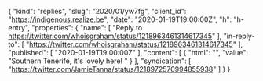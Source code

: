 {
  "kind": "replies",
  "slug": "2020/01/yw7fg",
  "client_id": "https://indigenous.realize.be",
  "date": "2020-01-19T19:00:00Z",
  "h": "h-entry",
  "properties": {
    "name": [
      "Reply to https://twitter.com/whoisgraham/status/1218963461314617345"
    ],
    "in-reply-to": [
      "https://twitter.com/whoisgraham/status/1218963461314617345"
    ],
    "published": [
      "2020-01-19T19:00:00Z"
    ],
    "content": [
      {
        "html": "",
        "value": "Southern Tenerife, it's lovely here! "
      }
    ],
    "syndication": [
      "https://twitter.com/JamieTanna/status/1218972570994855938"
    ]
  }
}
